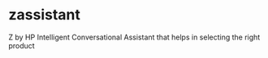 # zassistant
Z by HP Intelligent Conversational Assistant that helps in selecting the right product

